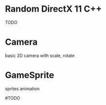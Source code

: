 # Random DirectX 11 C++ 
TODO

# Camera
basic 2D camera with scale, rotate

# GameSprite
sprites animation

#TODO
